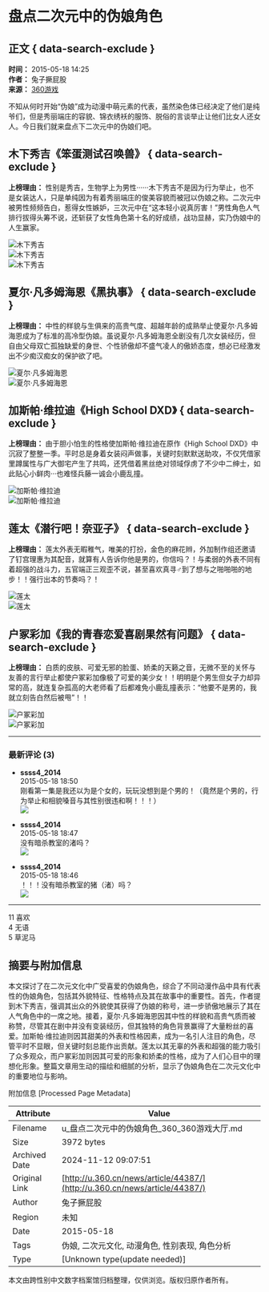 # 盘点二次元中的伪娘角色

## 正文 { data-search-exclude }


**时间：** 2015-05-18 14:25  
**作者：** 兔子撅屁股  
**来源：** [360游戏](http://u.360.cn)  

不知从何时开始“伪娘”成为动漫中萌元素的代表，虽然染色体已经决定了他们是纯爷们，但是秀丽端庄的容貌、锦衣绣袄的服饰、脱俗的言谈举止让他们比女人还女人。今日我们就来盘点下二次元中的伪娘们吧。

## 木下秀吉《笨蛋测试召唤兽》 { data-search-exclude }

**上榜理由：** 性别是秀吉，生物学上为男性······木下秀吉不是因为行为举止，也不是女装达人，只是单纯因为有着秀丽端庄的俊美容貌而被冠以伪娘之称。二次元中被男性频频告白，惹得女性嫉妒，三次元中在“这本轻小说真厉害！”男性角色人气排行拔得头筹不说，还斩获了女性角色第十名的好成绩，战功显赫，实乃伪娘中的人生赢家。

![木下秀吉](http://p5.qhmsg.com/t019857c048c353763a.jpg)  
![木下秀吉](http://p3.qhmsg.com/t01761119bc09e544fa.jpg)  
![木下秀吉](http://p9.qhmsg.com/t016f7523dbb414de4a.jpg)  

## 夏尔·凡多姆海恩《黑执事》 { data-search-exclude }

**上榜理由：** 中性的样貌与生俱来的高贵气度、超越年龄的成熟举止使夏尔·凡多姆海恩成为了标准的高冷型伪娘。虽说夏尔·凡多姆海恩全剧没有几次女装经历，但自由父母双亡孤独缺爱的身世、个性骄傲却不盛气凌人的傲娇态度，想必已经激发出不少痴汉痴女的保护欲了吧。

![夏尔·凡多姆海恩](http://p6.qhmsg.com/t0177ad408f07dca407.jpg)  
![夏尔·凡多姆海恩](http://p8.qhmsg.com/t010f2e7600467f2eba.jpg)  

## 加斯帕·维拉迪《High School DXD》 { data-search-exclude }

**上榜理由：** 由于胆小怕生的性格使加斯帕·维拉迪在原作《High School DXD》中沉寂了整整一季。平时总是身着女装闷声做事，关键时刻默默送助攻，不仅凭借家里蹲属性与广大御宅产生了共鸣，还凭借着黑丝绝对领域俘虏了不少中二绅士，如此贴心小鲜肉···也难怪兵藤一诚会小鹿乱撞。

![加斯帕·维拉迪](http://p3.qhmsg.com/t01b1ea2069e17f68ac.jpg)  
![加斯帕·维拉迪](http://p3.qhmsg.com/t0195172ab3033df5e8.jpg)  

## 莲太《潜行吧！奈亚子》 { data-search-exclude }

**上榜理由：** 莲太外表无暇稚气，唯美的打扮，金色的麻花辫，外加制作组还邀请了钉宫理惠为其配音，就算有人告诉你他是男的，你信吗？！与柔弱的外表不同有着超强的战斗力，五官端正三观歪不说，甚至喜欢真寻♂到了想与之啪啪啪的地步！！强行出本的节奏吗？！

![莲太](http://p4.qhmsg.com/t0189ce65af3c442be0.jpg)  
![莲太](http://p9.qhmsg.com/t01ca3eb7d110c2815d.jpg)  

## 户冢彩加《我的青春恋爱喜剧果然有问题》 { data-search-exclude }

**上榜理由：** 白质的皮肤、可爱无邪的脸蛋、娇柔的天籁之音，无微不至的关怀与友善的言行举止都使户冢彩加像极了可爱的美少女！！明明是个男生但女子力却异常的高，就连复杂孤高的大老师看了后都难免小鹿乱撞表示：“他要不是男的，我就立刻告白然后被甩”！！

![户冢彩加](http://p2.qhmsg.com/t01d0c458c4948f46a6.jpg)  
![户冢彩加](http://p1.qhmsg.com/t011c034839db5e5b0b.jpg)  

---

### 最新评论 (3)

- **ssss4_2014**  
  2015-05-18 18:50  
  刚看第一集是我还以为是个女的，玩玩没想到是个男的！（竟然是个男的，行为举止和相貌嗓音与其性别很违和啊！！！）  
  ![](http://p1.qhmsg.com/dm/48_48_100/t0105d6cf9b508f72c8.jpg)

- **ssss4_2014**  
  2015-05-18 18:47  
  没有暗杀教室的渚吗？  
  ![](http://p1.qhmsg.com/dm/48_48_100/t0105d6cf9b508f72c8.jpg)

- **ssss4_2014**  
  2015-05-18 18:46  
  ！！！没有暗杀教室的猪（渚）吗？  
  ![](http://p1.qhmsg.com/dm/48_48_100/t0105d6cf9b508f72c8.jpg)  

---

11 喜欢  
4 无语  
5 草泥马  

## 摘要与附加信息

<!-- tcd_abstract -->
本文探讨了在二次元文化中广受喜爱的伪娘角色，综合了不同动漫作品中具有代表性的伪娘角色，包括其外貌特征、性格特点及其在故事中的重要性。首先，作者提到木下秀吉，强调其出众的外貌使其获得了伪娘的称号，进一步骄傲地展示了其在人气角色中的一席之地。接着，夏尔·凡多姆海恩因其中性的样貌和高贵气质而被称赞，尽管其在剧中并没有变装经历，但其独特的角色背景赢得了大量粉丝的喜爱。加斯帕·维拉迪则因其甜美的外表和性格因素，成为一名引人注目的角色，尽管平时不显眼，但关键时刻总能作出贡献。莲太以其无辜的外表和超强的能力吸引了众多观众，而户冢彩加则因其可爱的形象和娇柔的性格，成为了人们心目中的理想化形象。整篇文章用生动的描绘和细腻的分析，显示了伪娘角色在二次元文化中的重要地位与影响。
<!-- tcd_abstract_end -->

附加信息 [Processed Page Metadata]

| Attribute       | Value                                  |
|-----------------|----------------------------------------|
| Filename        | u_盘点二次元中的伪娘角色_360_360游戏大厅.md                             |
| Size            | 3972 bytes                           |
| Archived Date   | 2024-11-12 09:07:51                             |
| Original Link   | [http://u.360.cn/news/article/44387/](http://u.360.cn/news/article/44387/)                       |
| Author          | 兔子撅屁股                               |
| Region          | 未知                               |
| Date            | 2015-05-18                                 |
| Tags            | 伪娘, 二次元文化, 动漫角色, 性别表现, 角色分析                                 |
| Type            | [Unknown type(update needed)]                                 |
<!-- tcd_table_end -->

本文由跨性别中文数字档案馆归档整理，仅供浏览。版权归原作者所有。
